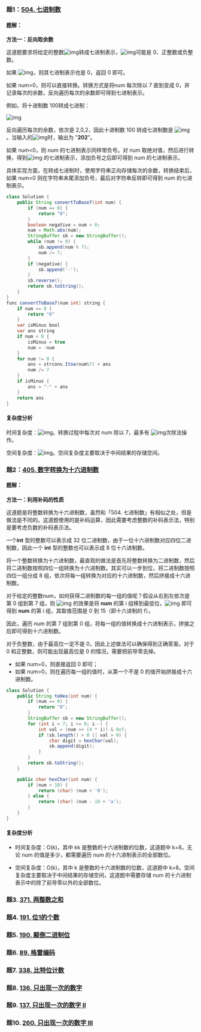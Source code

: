 ### 题1：[504. 七进制数](https://leetcode-cn.com/problems/base-7/)

#### 题解：

**方法一：反向取余数**

这道题要求将给定的整数![img](https://cdn.nlark.com/yuque/__latex/d39f15e8f6270b6e3ba197f51283318d.svg)转成七进制表示，![img](https://cdn.nlark.com/yuque/__latex/d39f15e8f6270b6e3ba197f51283318d.svg)可能是 0、正整数或负整数。

如果 ![img](https://cdn.nlark.com/yuque/__latex/d3855d8c4f3bc46bb4712aca998096a2.svg)，则其七进制表示也是 0，返回 0 即可。



如果 num>0，则可以直接转换。转换方式是将num 每次除以 7 直到变成 0，并记录每次的余数，反向遍历每次的余数即可得到七进制表示。

例如，将十进制数 100转成七进制：



![img](https://cdn.nlark.com/yuque/__latex/631842030b89bd953cdcd4c9d1a35db6.svg)



反向遍历每次的余数，依次是 2,0,2，因此十进制数 100 转成七进制数是 ![img](https://cdn.nlark.com/yuque/__latex/6c590d5d187f79aed705451fde08bf53.svg)。当输入的![img](https://cdn.nlark.com/yuque/__latex/cbcf8e0cdd4050f257d532778b5576e9.svg)时，输出为 "**202**"。



如果 num<0，则 num 的七进制表示同样带负号。对 num 取绝对值，然后进行转换，得到![img](https://cdn.nlark.com/yuque/__latex/75d33daa78c686840437be7bdfc6e05d.svg) 的七进制表示，添加负号之后即可得到 num 的七进制表示。



具体实现方面，在转成七进制时，使用字符串正向存储每次的余数，转换结束后，如果 num<0 则在字符串末尾添加负号，最后对字符串反转即可得到 num 的七进制表示。

```java
class Solution {
    public String convertToBase7(int num) {
        if (num == 0) {
            return "0";
        }
        boolean negative = num < 0;
        num = Math.abs(num);
        StringBuffer sb = new StringBuffer();
        while (num != 0) {
            sb.append(num % 7);
            num /= 7;
        }
        if (negative) {
            sb.append('-');
        }
        sb.reverse();
        return sb.toString();
    }
}
func convertToBase7(num int) string {
    if num == 0 {
        return "0"
    }
    var isMinus bool
    var ans string
    if num < 0 {
        isMinus = true
        num = -num
    }
    for num != 0 {
        ans = strconv.Itoa(num%7) + ans
        num /= 7
    }
    if isMinus {
        ans = "-" + ans
    }
    return ans
}
```

#### 复杂度分析

时间复杂度：![img](https://cdn.nlark.com/yuque/__latex/0a108dc3eb57031d87bb382330d40d45.svg)。转换过程中每次对 num 除以 7，最多有 ![img](https://cdn.nlark.com/yuque/__latex/97575c496242aa98207d4c5ece9b3f2f.svg)次除法操作。

空间复杂度：![img](https://cdn.nlark.com/yuque/__latex/0a108dc3eb57031d87bb382330d40d45.svg)。空间复杂度主要取决于中间结果的存储空间。



### 题2：[405. 数字转换为十六进制数](https://leetcode-cn.com/problems/convert-a-number-to-hexadecimal/)

#### 题解：

**方法一：利用补码的性质**

这道题是将整数转换为十六进制数，虽然和「504. 七进制数」有相似之处，但是做法是不同的。这道题使用的是补码运算，因此需要考虑整数的补码表示法，特别是要考虑负数的补码表示法。



一个**int** 型的整数可以表示成 32 位二进制数，由于一位十六进制数对应四位二进制数，因此一个 **int** 型的整数也可以表示成 8 位十六进制数。



将一个整数转换为十六进制数，最直观的做法是首先将整数转换为二进制数，然后将二进制数按照四位一组转换为十六进制数。其实可以一步到位，将二进制数按照四位一组分成 8 组，依次将每一组转换为对应的十六进制数，然后拼接成十六进制数。



对于给定的整数num，如何获得二进制数的每一组的值呢？假设从右到左依次是第 0 组到第 7 组，则 ![img](https://cdn.nlark.com/yuque/__latex/f880364ef596cf792a8b83b4d57a20dd.svg) 的效果是将 **num** 的第 i 组移到最低位，![img](https://cdn.nlark.com/yuque/__latex/ac398e4ae38a6190d1ad4ac6e3ac5f4c.svg) 即可得到 **num** 的第 i 组，其取值范围是 0 到 15（即十六进制的 f）。



因此，遍历 num 的第 7 组到第 0 组，将每一组的值转换成十六进制表示，拼接之后即可得到十六进制数。



对于负整数，由于最高位一定不是 0，因此上述做法可以确保得到正确答案。对于 0 和正整数，则可能出现最高位是 0 的情况，需要把前导零去掉。

- 如果 num=0，则直接返回 0 即可；
- 如果 num>0，则在遍历每一组的值时，从第一个不是 0 的值开始拼接成十六进制数。



```java
class Solution {
    public String toHex(int num) {
        if (num == 0) {
            return "0";
        }
        StringBuffer sb = new StringBuffer();
        for (int i = 7; i >= 0; i--) {
            int val = (num >> (4 * i)) & 0xf;
            if (sb.length() > 0 || val > 0) {
                char digit = hexChar(val);
                sb.append(digit);
            }
        }
        return sb.toString();
    }

    public char hexChar(int num) {
        if (num < 10) {
            return (char) (num + '0');
        } else {
            return (char) (num - 10 + 'a');
        }
    }
}
```

#### 复杂度分析

- 时间复杂度：O(k)，其中 kk 是整数的十六进制数的位数，这道题中 k=8。无论 num 的值是多少，都需要遍历 num 的十六进制表示的全部数位。



- 空间复杂度：O(k)，其中 k 是整数的十六进制数的位数，这道题中 k=8。空间复杂度主要取决于中间结果的存储空间，这道题中需要存储 num 的十六进制表示中的除了前导零以外的全部数位。



### 题3. [371. 两整数之和](https://leetcode-cn.com/problems/sum-of-two-integers/)

### 题4. [191. 位1的个数](https://leetcode-cn.com/problems/number-of-1-bits/)

### 题5. [190. 颠倒二进制位](https://leetcode-cn.com/problems/reverse-bits/)

### 题6. [89. 格雷编码](https://leetcode-cn.com/problems/gray-code/)

### 题7.  [338. 比特位计数](https://leetcode-cn.com/problems/counting-bits/)

### 题8. [136. 只出现一次的数字](https://leetcode-cn.com/problems/single-number/)   

### 题9. [137. 只出现一次的数字 II](https://leetcode-cn.com/problems/single-number-ii/)

### 题10. [260. 只出现一次的数字 III](https://leetcode-cn.com/problems/single-number-iii/)